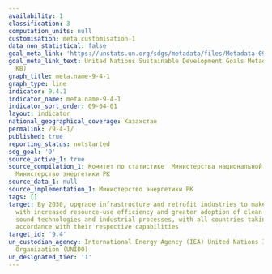```yaml
---
availability: 1
classification: 3
computation_units: null
customisation: meta.customisation-1
data_non_statistical: false
goal_meta_link: 'https://unstats.un.org/sdgs/metadata/files/Metadata-09-04-01.pdf '
goal_meta_link_text: United Nations Sustainable Development Goals Metadata (PDF 516
  KB)
graph_title: meta.name-9-4-1
graph_type: line
indicator: 9.4.1
indicator_name: meta.name-9-4-1
indicator_sort_order: 09-04-01
layout: indicator
national_geographical_coverage: Казахстан
permalink: /9-4-1/
published: true
reporting_status: notstarted
sdg_goal: '9'
source_active_1: true
source_compilation_1: Комитет по статистике  Министерства национальной экономики РК,
  Министерство энергетики РК
source_data_1: null
source_implementation_1: Министерство энергетики РК
tags: []
target: By 2030, upgrade infrastructure and retrofit industries to make them sustainable,
  with increased resource-use efficiency and greater adoption of clean and environmentally
  sound technologies and industrial processes, with all countries taking action in
  accordance with their respective capabilities
target_id: '9.4'
un_custodian_agency: International Energy Agency (IEA) United Nations Industrial Development
  Organization (UNIDO)
un_designated_tier: '1'
---
```

